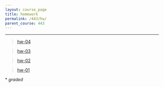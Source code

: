 ```yaml
---
layout: course_page
title: homework
permalink: /443/hw/
parent_course: 443
---
```


----

> [hw-04](/443/hw04)

> [hw-03](/443/hw03)

> [hw-02](/443/hw02)

> [hw-01](/443/hw01)

\* *graded*

